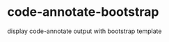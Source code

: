 code-annotate-bootstrap
=======================

display code-annotate output with bootstrap template
